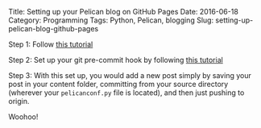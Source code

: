 Title: Setting up your Pelican blog on GitHub Pages
Date: 2016-06-18 
Category: Programming
Tags: Python, Pelican, blogging
Slug: setting-up-pelican-blog-github-pages

Step 1: Follow [this tutorial](http://mathamy.com/migrating-to-github-pages-using-pelican.html)

Step 2: Set up your git pre-commit hook by following [this tutorial](http://mavant.com/blog/2014/03/10/pelican-git-hooks-github-dot-io/)

Step 3: With this set up, you would add a new post simply by saving your post in your content folder, committing from your source directory (wherever your `pelicanconf.py` file is located), and then just pushing to origin.

Woohoo!